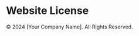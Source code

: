 <!DOCTYPE html>
<html lang="en">
<head>
    <meta charset="UTF-8">
    <meta name="viewport" content="width=device-width, initial-scale=1.0">
    
</head>
<body>
    <h1>Website License</h1>
    <p>© 2024 [Your Company Name]. All Rights Reserved.</p>   
</body>
</html>
